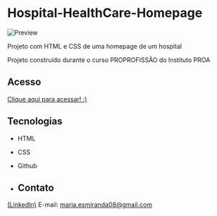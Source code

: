 # Hospital-HealthCare-Homepage

![Preview](https://github.com/MaduSales/Hospital-HealthCare-Homepage/assets/166547195/87cad7ff-c3ff-4124-b9de-8d5374121bb1)

Projeto com HTML e CSS de uma homepage de um hospital

Projeto construído durante o curso PROPROFISSÃO do Instituto PROA


## Acesso

[Clique aqui para acessar! :)](https://madusales.github.io/Hospital-HealthCare-Homepage/)

## Tecnologias
- HTML
- CSS
- Github

- ## Contato
[(LinkedIn)](www.linkedin.com/in/maria-eduarda-de-sales-78a04221b)
E-mail: maria.esmiranda08@gmail.com



